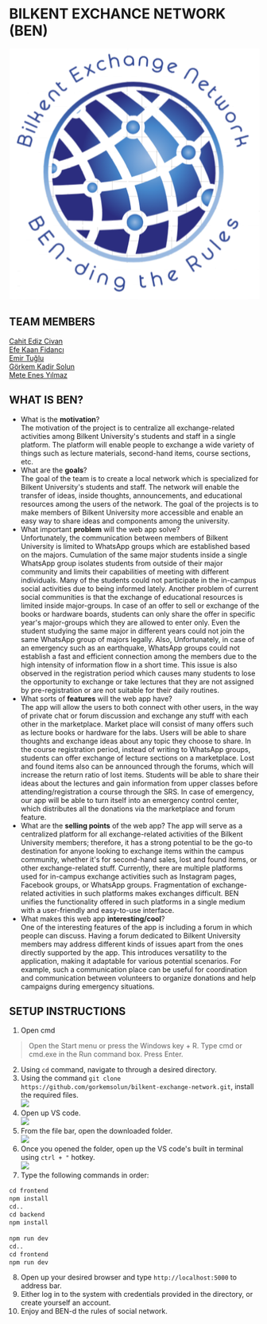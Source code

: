 # BILKENT EXCHANCE NETWORK (BEN)

![](readme-res/logo.png) <br>

## TEAM MEMBERS

[Cahit Ediz Civan](https://github.com/Edizc) <br>
[Efe Kaan Fidancı](https://github.com/EfeKN) <br>
[Emir Tuğlu](https://github.com/emirtuglu) <br>
[Görkem Kadir Solun](https://github.com/gorkemsolun) <br>
[Mete Enes Yılmaz](https://github.com/metenes) <br>

## WHAT IS BEN?

- What is the **motivation**? <br>
The motivation of the project is to centralize all exchange-related activities among Bilkent University's students and staff in a single platform. The platform will enable people to exchange a wide variety of things such as lecture materials, second-hand items, course sections, etc.
- What are the **goals**? <br>
The goal of the team is to create a local network which is specialized for Bilkent University's students and staff. The network will enable the transfer of ideas, inside thoughts, announcements, and educational resources  among the users of the network. The goal of the projects is to make members of Bilkent University more accessible and enable an easy way to share ideas and components among the university. 
- What important **problem** will the web app solve? <br>
Unfortunately, the communication between members of Bilkent University is limited to WhatsApp groups which are established based on the majors. Cumulation of the same major students inside a single WhatsApp group isolates students from outside of their major community and limits their capabilities of meeting with different individuals. Many of the students could not participate in the in-campus social activities due to being informed lately. Another problem of current social communities is that the exchange of educational resources is limited inside major-groups. In case of an offer to sell or exchange of the books or hardware boards, students can only share the offer in specific year's major-groups which they are allowed to enter only. Even the student studying the same major in different years could not join the same WhatsApp group of majors legally. Also, Unfortunately, in case of an emergency such as an earthquake, WhatsApp groups could not establish a fast and efficient connection among the members due to the high intensity of information flow in a short time. This issue is also observed in the registration period which causes many students to lose the opportunity to exchange or take lectures that they are not assigned by pre-registration or are not suitable for their daily routines. 
- What sorts of **features** will the web app have? <br>
The app will allow the users to both connect with other users, in the way of private chat or forum discussion and exchange any stuff with each other in the marketplace. Market place will consist of many offers such as lecture books or hardware for the labs. Users will be able to share thoughts and exchange ideas about any topic they choose to share. In the course registration period, instead of writing to WhatsApp groups, students can offer exchange of lecture sections on a marketplace. Lost and found items also can be announced through the forums, which will increase the return ratio of lost items. Students will be able to share their ideas about the lectures and gain information from upper classes before attending/registration a course through the SRS. In case of emergency, our app will be able to turn itself into an emergency control center, which distributes all the donations via the marketplace and forum feature. 
- What are the **selling points** of the web app? <be>
The app will serve as a centralized platform for all exchange-related activities of the Bilkent University members; therefore, it has a strong potential to be the go-to destination for anyone looking to exchange items within the campus community, whether it's for second-hand sales, lost and found items, or other exchange-related stuff. Currently, there are multiple platforms used for in-campus exchange activities such as Instagram pages, Facebook groups, or WhatsApp groups. Fragmentation of exchange-related activities in such platforms makes exchanges difficult. BEN unifies the functionality offered in such platforms in a single medium with a user-friendly and easy-to-use interface. 
- What makes this web app **interesting/cool**? <br>
One of the interesting features of the app is including a forum in which people can discuss. Having a forum dedicated to Bilkent University members may address different kinds of issues apart from the ones directly supported by the app. This introduces versatility to the application, making it adaptable for various potential scenarios. For example, such a communication place can be useful for coordination and communication between volunteers to organize donations and help campaigns during emergency situations. 

## SETUP INSTRUCTIONS

1. Open cmd
> Open the Start menu or press the Windows key + R. Type cmd or cmd.exe in the Run command box. Press Enter. <br>
2. Using `cd` command, navigate to through a desired directory. <br>
3. Using the command `git clone https://github.com/gorkemsolun/bilkent-exchange-network.git`, install the required files. <br>
![](readme-res/tutorial1) <br>
4. Open up VS code. <br>
![](readme-res/tutorial2) <br>
5. From the file bar, open the downloaded folder. <br>
![](readme-res/tutorial3) <br>
6. Once you opened the folder, open up the VS code's built in terminal using `ctrl + "` hotkey. <br>
![](readme-res/tutorial4) <br>
7. Type the following commands in order: <br>
```
cd frontend
npm install
cd..
cd backend
npm install

npm run dev
cd..
cd frontend
npm run dev
```
8. Open up your desired browser and type `http://localhost:5000` to address bar. <br>
9. Either log in to the system with credentials provided in the directory, or create yourself an account. <br>
10. Enjoy and BEN-d the rules of social network. <br>

